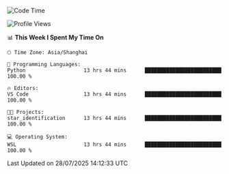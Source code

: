<!--START_SECTION:waka-->
![Code Time](http://img.shields.io/badge/Code%20Time-3%2C051%20hrs%2046%20mins-blue)

![Profile Views](http://img.shields.io/badge/Profile%20Views-1-blue)

📊 **This Week I Spent My Time On** 

```text
🕑︎ Time Zone: Asia/Shanghai

💬 Programming Languages: 
Python                   13 hrs 44 mins      █████████████████████████   100.00 % 

🔥 Editors: 
VS Code                  13 hrs 44 mins      █████████████████████████   100.00 % 

🐱‍💻 Projects: 
star_identification      13 hrs 44 mins      █████████████████████████   100.00 % 

💻 Operating System: 
WSL                      13 hrs 44 mins      █████████████████████████   100.00 % 
```


 Last Updated on 28/07/2025 14:12:33 UTC
<!--END_SECTION:waka-->